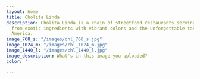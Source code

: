 ```yaml
---
layout: home
title: Cholita Linda
description: Cholita Linda is a chain of streetfood restaurants serving fresh foods
  from exotic ingredients with vibrant colors and the unforgettable taste of Latin
  America.
image_768_s: "/images/chl_768_s.jpg"
image_1024_m: "/images/chl_1024_m.jpg"
image_1440_l: "/images/chl_1440_l.jpg"
image_description: What's in this image you uploaded?
color: ''

---
```

